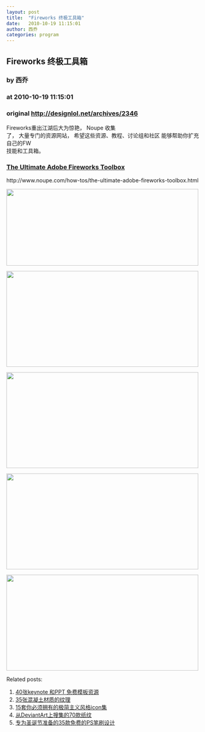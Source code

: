 ```yaml
---
layout: post
title:  "Fireworks 终极工具箱"
date:   2010-10-19 11:15:01
author: 西乔
categories: program
---
```


## Fireworks 终极工具箱
### by 西乔
### at 2010-10-19 11:15:01
### original <http://designlol.net/archives/2346>

<p>Fireworks重出江湖后大为惊艳， Noupe 收集<br>
    了， 大量专门的资源网站， 希望这些资源、教程、讨论组和社区 能够帮助你扩充自己的FW<br>
    技能和工具箱。 </p>
<h3><a href="http://www.noupe.com/how-tos/the-ultimate-adobe-fireworks-toolbox.html">The Ultimate Adobe Fireworks Toolbox</a><br>
  </h3>
<p>http://www.noupe.com/how-tos/the-ultimate-adobe-fireworks-toolbox.html</p>
<p><a href="http://www.noupe.com/how-tos/the-ultimate-adobe-fireworks-toolbox.html"><img src="http://www.designlol.net/wp-content/uploads/2010/10/header1.jpg" width="500" height="200"></a></p>
<p><a href="http://www.noupe.com/how-tos/the-ultimate-adobe-fireworks-toolbox.html"><img src="http://www.designlol.net/wp-content/uploads/2010/10/image41.jpg" width="500" height="250"></a></p>
<p><a href="http://www.noupe.com/how-tos/the-ultimate-adobe-fireworks-toolbox.html"><img src="http://www.designlol.net/wp-content/uploads/2010/10/image23.jpg" width="500" height="250"></a></p>
<p><a href="http://www.noupe.com/how-tos/the-ultimate-adobe-fireworks-toolbox.html"><img src="http://www.designlol.net/wp-content/uploads/2010/10/image8.jpg" width="500" height="250"></a></p>
<p><a href="http://www.noupe.com/how-tos/the-ultimate-adobe-fireworks-toolbox.html"><img src="http://www.designlol.net/wp-content/uploads/2010/10/image11.jpg" width="500" height="250"></a></p>


<p>Related posts:<ol><li><a href="http://designlol.net/archives/2300" rel="bookmark" title="Permanent Link: 40张keynote 和PPT 免费模板资源">40张keynote 和PPT 免费模板资源</a></li>
<li><a href="http://designlol.net/archives/1689" rel="bookmark" title="Permanent Link: 35张混凝土材质的纹理">35张混凝土材质的纹理</a></li>
<li><a href="http://designlol.net/archives/1656" rel="bookmark" title="Permanent Link: 15套你必须拥有的极简主义风格icon集">15套你必须拥有的极简主义风格icon集</a></li>
<li><a href="http://designlol.net/archives/932" rel="bookmark" title="Permanent Link: 从DeviantArt上搜集的70款纸纹">从DeviantArt上搜集的70款纸纹</a></li>
<li><a href="http://designlol.net/archives/812" rel="bookmark" title="Permanent Link: 专为圣诞节准备的35款免费的PS笔刷设计">专为圣诞节准备的35款免费的PS笔刷设计</a></li>
</ol></p>